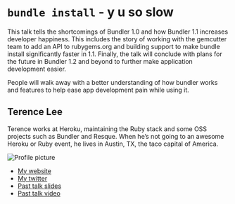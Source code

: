 # `bundle install` - y u so slow

This talk tells the shortcomings of Bundler 1.0 and how Bundler 1.1 increases developer happiness. This includes the story of working with the gemcutter team to add an API to rubygems.org and building support to make bundle install significantly faster in 1.1. Finally, the talk will conclude with plans for the future in Bundler 1.2 and beyond to further make application development easier.

People will walk away with a better understanding of how bundler works and features to help ease app development pain while using it.

## Terence Lee

Terence works at Heroku, maintaining the Ruby stack and some OSS projects such as Bundler and Resque. When he’s not going to an awesome Heroku or Ruby event, he lives in Austin, TX, the taco capital of America.

![Profile picture](https://github.com/hone/call-for-proposals/raw/master/example/profile_picture.jpg)

- [My website](http://hone.heroku.com)
- [My twitter](https://twitter.com/#!/hone02)
- [Past talk slides](http://rails-3-1-on-heroku.herokuapp.com/#1)
- [Past talk video](http://bostonrb.org/presentations/heroku-and-rails-31)
